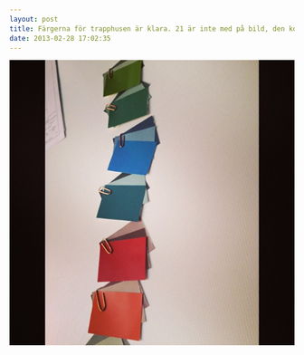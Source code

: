 ```yaml
---
layout: post
title: Färgerna för trapphusen är klara. 21 är inte med på bild, den kommer bli gul.
date: 2013-02-28 17:02:35
---
```


<img src="/assets/2013/02/a65c66cc81c811e2bbaa22000a1fb198_7.jpg" alt="Färgerna för trapphusen är klara. 21 är inte med på bild, den kommer bli gul." />